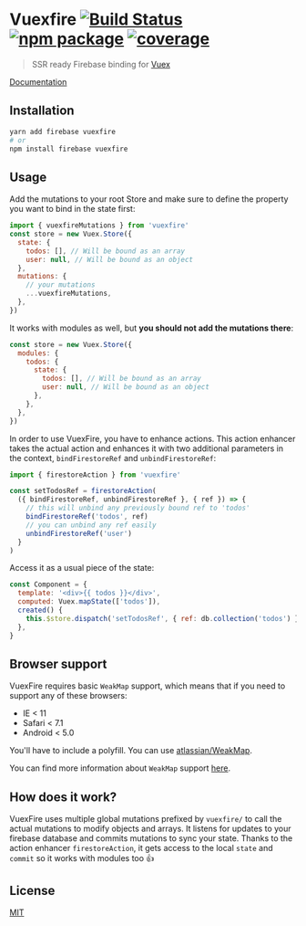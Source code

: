 # Vuexfire [![Build Status](https://badgen.net/circleci/github/vuejs/vuefire)](https://circleci.com/gh/vuejs/vuefire) [![npm package](https://badgen.net/npm/v/vuexfire)](https://www.npmjs.com/package/vuexfire) [![coverage](https://badgen.net/codecov/c/github/vuejs/vuefire)](https://codecov.io/github/vuejs/vuefire)

> SSR ready Firebase binding for [Vuex](https://github.com/vuejs/vuex)

[Documentation](https://vuefire.vuejs.org/vuexfire)

## Installation

```bash
yarn add firebase vuexfire
# or
npm install firebase vuexfire
```

## Usage

Add the mutations to your root Store and make sure to define the property you
want to bind in the state first:

```js
import { vuexfireMutations } from 'vuexfire'
const store = new Vuex.Store({
  state: {
    todos: [], // Will be bound as an array
    user: null, // Will be bound as an object
  },
  mutations: {
    // your mutations
    ...vuexfireMutations,
  },
})
```

It works with modules as well, but **you should not add the mutations there**:

```js
const store = new Vuex.Store({
  modules: {
    todos: {
      state: {
        todos: [], // Will be bound as an array
        user: null, // Will be bound as an object
      },
    },
  },
})
```

In order to use VuexFire, you have to enhance actions. This action enhancer
takes the actual action and enhances it with two additional parameters in the
context, `bindFirestoreRef` and `unbindFirestoreRef`:

```js
import { firestoreAction } from 'vuexfire'

const setTodosRef = firestoreAction(
  ({ bindFirestoreRef, unbindFirestoreRef }, { ref }) => {
    // this will unbind any previously bound ref to 'todos'
    bindFirestoreRef('todos', ref)
    // you can unbind any ref easily
    unbindFirestoreRef('user')
  }
)
```

Access it as a usual piece of the state:

```js
const Component = {
  template: '<div>{{ todos }}</div>',
  computed: Vuex.mapState(['todos']),
  created() {
    this.$store.dispatch('setTodosRef', { ref: db.collection('todos') })
  },
}
```

## Browser support

VuexFire requires basic `WeakMap` support, which means that if you need to
support any of these browsers:

- IE < 11
- Safari < 7.1
- Android < 5.0

You'll have to include a polyfill. You can
use [atlassian/WeakMap](https://github.com/atlassian/WeakMap).

You can find more information about `WeakMap`
support [here](http://kangax.github.io/compat-table/es6/#test-WeakMap).

## How does it work?

VuexFire uses multiple global mutations prefixed by `vuexfire/` to call the
actual mutations to modify objects and arrays. It listens for updates to your
firebase database and commits mutations to sync your state. Thanks to the action
enhancer `firestoreAction`, it gets access to the local `state` and `commit` so
it works with modules too :+1:

## License

[MIT](http://opensource.org/licenses/MIT)
